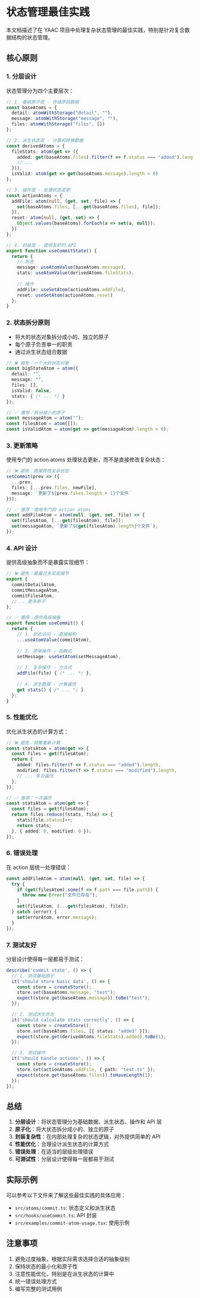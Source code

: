 # 状态管理最佳实践

本文档描述了在 YAAC 项目中处理复杂状态管理的最佳实践，特别是针对复合数据结构的状态管理。

## 核心原则

### 1. 分层设计

状态管理分为四个主要层次：

```typescript
// 1. 基础原子层 - 存储原始数据
const baseAtoms = {
  detail: atomWithStorage("detail", ""),
  message: atomWithStorage("message", ""),
  files: atomWithStorage("files", [])
};

// 2. 派生状态层 - 计算和转换数据
const derivedAtoms = {
  fileStats: atom(get => ({
    added: get(baseAtoms.files).filter(f => f.status === "added").length,
    // ...
  })),
  isValid: atom(get => get(baseAtoms.message).length > 0)
};

// 3. 操作层 - 处理状态变更
const actionAtoms = {
  addFile: atom(null, (get, set, file) => {
    set(baseAtoms.files, [...get(baseAtoms.files), file]);
  }),
  reset: atom(null, (get, set) => {
    Object.values(baseAtoms).forEach(a => set(a, null));
  })
};

// 4. 封装层 - 提供友好的 API
export function useCommitState() {
  return {
    // 状态
    message: useAtomValue(baseAtoms.message),
    stats: useAtomValue(derivedAtoms.fileStats),
    
    // 操作
    addFile: useSetAtom(actionAtoms.addFile),
    reset: useSetAtom(actionAtoms.reset)
  };
}
```

### 2. 状态拆分原则

- 将大的状态对象拆分成小的、独立的原子
- 每个原子负责单一的职责
- 通过派生状态组合数据

```typescript
// ❌ 避免：一个大的状态对象
const bigStateAtom = atom({
  detail: "",
  message: "",
  files: [],
  isValid: false,
  stats: { /* ... */ }
});

// ✅ 推荐：拆分成小的原子
const messageAtom = atom("");
const filesAtom = atom([]);
const isValidAtom = atom(get => get(messageAtom).length > 0);
```

### 3. 更新策略

使用专门的 action atoms 处理状态更新，而不是直接修改复杂状态：

```typescript
// ❌ 避免：直接修改复杂状态
setCommit(prev => ({
  ...prev,
  files: [...prev.files, newFile],
  message: `更新了${prev.files.length + 1}个文件`
}));

// ✅ 推荐：使用专门的 action atoms
const addFileAtom = atom(null, (get, set, file) => {
  set(filesAtom, [...get(filesAtom), file]);
  set(messageAtom, `更新了${get(filesAtom).length}个文件`);
});
```

### 4. API 设计

提供高级抽象而不是暴露实现细节：

```typescript
// ❌ 避免：暴露过多实现细节
export {
  commitDetailAtom,
  commitMessageAtom,
  commitFilesAtom,
  // ...更多原子
};

// ✅ 推荐：提供高级抽象
export function useCommit() {
  return {
    // 1. 状态访问 - 直接解构
    ...useAtomValue(commitAtom),
    
    // 2. 简单操作 - 函数式
    setMessage: useSetAtom(setMessageAtom),
    
    // 3. 复杂操作 - 方法式
    addFile(file) { /* ... */ },
    
    // 4. 派生数据 - 计算属性
    get stats() { /* ... */ }
  };
}
```

### 5. 性能优化

优化派生状态的计算方式：

```typescript
// ❌ 避免：频繁重新计算
const statsAtom = atom(get => {
  const files = get(filesAtom);
  return {
    added: files.filter(f => f.status === "added").length,
    modified: files.filter(f => f.status === "modified").length,
    // ... 多次遍历
  };
});

// ✅ 推荐：一次遍历
const statsAtom = atom(get => {
  const files = get(filesAtom);
  return files.reduce((stats, file) => {
    stats[file.status]++;
    return stats;
  }, { added: 0, modified: 0 });
});
```

### 6. 错误处理

在 action 层统一处理错误：

```typescript
const addFileAtom = atom(null, (get, set, file) => {
  try {
    if (get(filesAtom).some(f => f.path === file.path)) {
      throw new Error("文件已存在");
    }
    set(filesAtom, [...get(filesAtom), file]);
  } catch (error) {
    set(errorAtom, error.message);
  }
});
```

### 7. 测试友好

分层设计使得每一层都易于测试：

```typescript
describe('commit state', () => {
  // 1. 测试基础原子
  it('should store basic data', () => {
    const store = createStore();
    store.set(baseAtoms.message, "test");
    expect(store.get(baseAtoms.message)).toBe("test");
  });

  // 2. 测试派生状态
  it('should calculate stats correctly', () => {
    const store = createStore();
    store.set(baseAtoms.files, [{ status: "added" }]);
    expect(store.get(derivedAtoms.fileStats).added).toBe(1);
  });

  // 3. 测试操作
  it('should handle actions', () => {
    const store = createStore();
    store.set(actionAtoms.addFile, { path: "test.ts" });
    expect(store.get(baseAtoms.files)).toHaveLength(1);
  });
});
```

## 总结

1. **分层设计**：将状态管理分为基础数据、派生状态、操作和 API 层
2. **原子化**：将大状态拆分成小的、独立的原子
3. **封装复杂性**：在内部处理复杂的状态逻辑，对外提供简单的 API
4. **性能优化**：合理设计派生状态的计算方式
5. **错误处理**：在适当的层级处理错误
6. **可测试性**：分层设计使得每一层都易于测试

## 实际示例

可以参考以下文件来了解这些最佳实践的具体应用：

- `src/atoms/commit.ts`: 状态定义和派生状态
- `src/hooks/useCommit.ts`: API 封装
- `src/examples/commit-atom-usage.tsx`: 使用示例

## 注意事项

1. 避免过度抽象，根据实际需求选择合适的抽象级别
2. 保持状态的最小化和原子性
3. 注意性能优化，特别是在派生状态的计算中
4. 统一错误处理方式
5. 编写完整的测试用例
